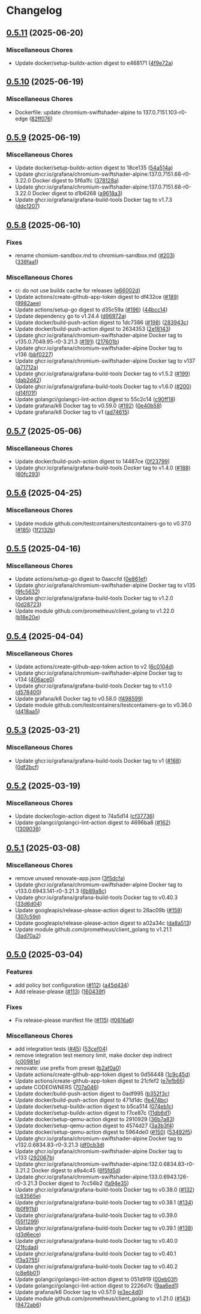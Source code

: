 # Changelog

## [0.5.11](https://github.com/grafana/crocochrome/compare/v0.5.10...v0.5.11) (2025-06-20)


### Miscellaneous Chores

* Update docker/setup-buildx-action digest to e468171 ([4f9e72a](https://github.com/grafana/crocochrome/commit/4f9e72aa47b7f409d74ef572bc8335a29caab76c))

## [0.5.10](https://github.com/grafana/crocochrome/compare/v0.5.9...v0.5.10) (2025-06-19)


### Miscellaneous Chores

* Dockerfile: update chromium-swiftshader-alpine to 137.0.7151.103-r0-edge ([82ff076](https://github.com/grafana/crocochrome/commit/82ff07608807b6b23a25e517cbe73d9d5a80bbad))

## [0.5.9](https://github.com/grafana/crocochrome/compare/v0.5.8...v0.5.9) (2025-06-19)


### Miscellaneous Chores

* Update docker/setup-buildx-action digest to 18ce135 ([54a514a](https://github.com/grafana/crocochrome/commit/54a514ad638468ee041b075d79ec932a9f97f0f4))
* Update ghcr.io/grafana/chromium-swiftshader-alpine:137.0.7151.68-r0-3.22.0 Docker digest to 5f6a1fc ([378128a](https://github.com/grafana/crocochrome/commit/378128a176d4a7b1ebd1a49bbd7a21b73964add6))
* Update ghcr.io/grafana/chromium-swiftshader-alpine:137.0.7151.68-r0-3.22.0 Docker digest to d1b6268 ([a9618a3](https://github.com/grafana/crocochrome/commit/a9618a357d4b4b5a386ddf2abeb308c635c153fd))
* Update ghcr.io/grafana/grafana-build-tools Docker tag to v1.7.3 ([ddc1207](https://github.com/grafana/crocochrome/commit/ddc1207c7039740f1b37169a5de4ebdd525f3219))

## [0.5.8](https://github.com/grafana/crocochrome/compare/v0.5.7...v0.5.8) (2025-06-10)


### Fixes

* rename chomium-sandbox.md to chromium-sandbox.md ([#203](https://github.com/grafana/crocochrome/issues/203)) ([338faa1](https://github.com/grafana/crocochrome/commit/338faa1e9aacb4e664b273e2c31d217babbf9eab))


### Miscellaneous Chores

* ci: do not use buildx cache for releases ([e66002d](https://github.com/grafana/crocochrome/commit/e66002dae2df2a9e94bcb5c97290cd96b6bcca33))
* Update actions/create-github-app-token digest to df432ce ([#189](https://github.com/grafana/crocochrome/issues/189)) ([9982aee](https://github.com/grafana/crocochrome/commit/9982aee7d74cef66a18fdbcfbf9d39c7484bfa97))
* Update actions/setup-go digest to d35c59a ([#196](https://github.com/grafana/crocochrome/issues/196)) ([44bcc14](https://github.com/grafana/crocochrome/commit/44bcc1451691ecf9dc3655584930ae6a5c13c42f))
* Update dependency go to v1.24.4 ([d96972a](https://github.com/grafana/crocochrome/commit/d96972a9afd45cf11554a0ee75530e191682944b))
* Update docker/build-push-action digest to 1dc7386 ([#198](https://github.com/grafana/crocochrome/issues/198)) ([283943c](https://github.com/grafana/crocochrome/commit/283943cf0dcb6292cc969ecf853c5d90c5e44468))
* Update docker/build-push-action digest to 2634353 ([2e18143](https://github.com/grafana/crocochrome/commit/2e18143039847a576374e7e99f67a6e4c42d37b2))
* Update ghcr.io/grafana/chromium-swiftshader-alpine Docker tag to v135.0.7049.95-r0-3.21.3 ([#191](https://github.com/grafana/crocochrome/issues/191)) ([217601b](https://github.com/grafana/crocochrome/commit/217601bcaaf9ff5688e7a0aa7f26982f626cc65b))
* Update ghcr.io/grafana/chromium-swiftshader-alpine Docker tag to v136 ([bbf0227](https://github.com/grafana/crocochrome/commit/bbf0227456ba9bd75f193afc979d5fc3d7b19c18))
* Update ghcr.io/grafana/chromium-swiftshader-alpine Docker tag to v137 ([a71712a](https://github.com/grafana/crocochrome/commit/a71712a7c92c3e4f7e26983c1ad773a56e16fa8a))
* Update ghcr.io/grafana/grafana-build-tools Docker tag to v1.5.2 ([#199](https://github.com/grafana/crocochrome/issues/199)) ([dab2d42](https://github.com/grafana/crocochrome/commit/dab2d429b5583d56a018cb1559a00785970612ab))
* Update ghcr.io/grafana/grafana-build-tools Docker tag to v1.6.0 ([#200](https://github.com/grafana/crocochrome/issues/200)) ([d14f01f](https://github.com/grafana/crocochrome/commit/d14f01f3911bcaa94a1f2f6dcbdb6b4b40c5d6c4))
* Update golangci/golangci-lint-action digest to 55c2c14 ([c90ff18](https://github.com/grafana/crocochrome/commit/c90ff18511220c3868dc90a3a52c1be5c17ab124))
* Update grafana/k6 Docker tag to v0.59.0 ([#192](https://github.com/grafana/crocochrome/issues/192)) ([0e40b58](https://github.com/grafana/crocochrome/commit/0e40b58e47e4cf4732e2b2ccc1a9ff2956072db8))
* Update grafana/k6 Docker tag to v1 ([ad74615](https://github.com/grafana/crocochrome/commit/ad74615fa4ca27d5b7bd82a21fede4d8b1c2870f))

## [0.5.7](https://github.com/grafana/crocochrome/compare/v0.5.6...v0.5.7) (2025-05-06)


### Miscellaneous Chores

* Update docker/build-push-action digest to 14487ce ([0f23799](https://github.com/grafana/crocochrome/commit/0f23799eef48c6de01a2274d019741b09d01e67d))
* Update ghcr.io/grafana/grafana-build-tools Docker tag to v1.4.0 ([#188](https://github.com/grafana/crocochrome/issues/188)) ([60fc293](https://github.com/grafana/crocochrome/commit/60fc293bafb37703ad79e62d74e3617399e62be3))

## [0.5.6](https://github.com/grafana/crocochrome/compare/v0.5.5...v0.5.6) (2025-04-25)


### Miscellaneous Chores

* Update module github.com/testcontainers/testcontainers-go to v0.37.0 ([#185](https://github.com/grafana/crocochrome/issues/185)) ([1f2132b](https://github.com/grafana/crocochrome/commit/1f2132b2b3f4f97fb22ac083995139cd3bc99dad))

## [0.5.5](https://github.com/grafana/crocochrome/compare/v0.5.4...v0.5.5) (2025-04-16)


### Miscellaneous Chores

* Update actions/setup-go digest to 0aaccfd ([0e861ef](https://github.com/grafana/crocochrome/commit/0e861ef99167fb7e8b521eadaf292f66f66f92af))
* Update ghcr.io/grafana/chromium-swiftshader-alpine Docker tag to v135 ([9fc5632](https://github.com/grafana/crocochrome/commit/9fc563261ea62cf0074f59e942aae44cda5e5dd2))
* Update ghcr.io/grafana/grafana-build-tools Docker tag to v1.2.0 ([0d28723](https://github.com/grafana/crocochrome/commit/0d2872318bbf24bb02e02e046b6571ff317e9407))
* Update module github.com/prometheus/client_golang to v1.22.0 ([b18e20e](https://github.com/grafana/crocochrome/commit/b18e20efa648806adc214ea2182ba0a7abaeb509))

## [0.5.4](https://github.com/grafana/crocochrome/compare/v0.5.3...v0.5.4) (2025-04-04)


### Miscellaneous Chores

* Update actions/create-github-app-token action to v2 ([6c0104d](https://github.com/grafana/crocochrome/commit/6c0104da8682af7092a27fbad61763c5938fc38b))
* Update ghcr.io/grafana/chromium-swiftshader-alpine Docker tag to v134 ([406ace0](https://github.com/grafana/crocochrome/commit/406ace00d6086f27b63652e97bbdc7a72f058a10))
* Update ghcr.io/grafana/grafana-build-tools Docker tag to v1.1.0 ([d578400](https://github.com/grafana/crocochrome/commit/d57840022b7159325524ba423b3e54145122d175))
* Update grafana/k6 Docker tag to v0.58.0 ([f498599](https://github.com/grafana/crocochrome/commit/f498599997ed30ba47ba050360e3853b57073f56))
* Update module github.com/testcontainers/testcontainers-go to v0.36.0 ([d418aa5](https://github.com/grafana/crocochrome/commit/d418aa58b5e740be604a521d455bf274795bf0c1))

## [0.5.3](https://github.com/grafana/crocochrome/compare/v0.5.2...v0.5.3) (2025-03-21)


### Miscellaneous Chores

* Update ghcr.io/grafana/grafana-build-tools Docker tag to v1 ([#168](https://github.com/grafana/crocochrome/issues/168)) ([0df2bcf](https://github.com/grafana/crocochrome/commit/0df2bcf893284a2f7d59d57ae5b542fb6da0fdb0))

## [0.5.2](https://github.com/grafana/crocochrome/compare/v0.5.1...v0.5.2) (2025-03-19)


### Miscellaneous Chores

* Update docker/login-action digest to 74a5d14 ([cf37736](https://github.com/grafana/crocochrome/commit/cf37736d248f59cf9ac44c155c2ebca19104c426))
* Update golangci/golangci-lint-action digest to 4696ba8 ([#162](https://github.com/grafana/crocochrome/issues/162)) ([1309038](https://github.com/grafana/crocochrome/commit/13090386747fe01f731f77b8a5925f3911268214))

## [0.5.1](https://github.com/grafana/crocochrome/compare/v0.5.0...v0.5.1) (2025-03-08)


### Miscellaneous Chores

* remove unused renovate-app.json ([3f5dcfa](https://github.com/grafana/crocochrome/commit/3f5dcfa4ac8725be0e54e61144f84f1f8012b51a))
* Update ghcr.io/grafana/chromium-swiftshader-alpine Docker tag to v133.0.6943.141-r0-3.21.3 ([6b89a8c](https://github.com/grafana/crocochrome/commit/6b89a8c38bff91967a127fc5b59fb8103717e1f4))
* Update ghcr.io/grafana/grafana-build-tools Docker tag to v0.40.3 ([33d6d04](https://github.com/grafana/crocochrome/commit/33d6d0446a1a8bce3664b221e8b60095edbdc0da))
* Update googleapis/release-please-action digest to 26ac09b ([#159](https://github.com/grafana/crocochrome/issues/159)) ([307c59d](https://github.com/grafana/crocochrome/commit/307c59db8a4c58795705cc4aa9978ba51f472f25))
* Update googleapis/release-please-action digest to a02a34c ([da8a513](https://github.com/grafana/crocochrome/commit/da8a513f353281203d6bb599dbd5c5fe00661038))
* Update module github.com/prometheus/client_golang to v1.21.1 ([3ad70a2](https://github.com/grafana/crocochrome/commit/3ad70a29203d43596cbe167b1e8aa05e95c6439a))

## [0.5.0](https://github.com/grafana/crocochrome/compare/v0.4.2...v0.5.0) (2025-03-04)


### Features

* add policy bot configuration ([#112](https://github.com/grafana/crocochrome/issues/112)) ([a45d434](https://github.com/grafana/crocochrome/commit/a45d434c5a18db176666a3e69458dc0c787179ee))
* Add release-please ([#113](https://github.com/grafana/crocochrome/issues/113)) ([160439f](https://github.com/grafana/crocochrome/commit/160439f79be70aa7370374a13597f9fe3751795f))


### Fixes

* Fix release-please manifest file ([#115](https://github.com/grafana/crocochrome/issues/115)) ([f0616a6](https://github.com/grafana/crocochrome/commit/f0616a694547587bf0525fa9a994773803d7bfbf))


### Miscellaneous Chores

* add integration tests ([#45](https://github.com/grafana/crocochrome/issues/45)) ([53cef04](https://github.com/grafana/crocochrome/commit/53cef04ac200ca4ce2797baa2a6ba2360c0cb4cd))
* remove integration test memory limit, make docker dep indirect ([c00981e](https://github.com/grafana/crocochrome/commit/c00981e03d33a2efcbb9eef19fd9d7d8e49af2c4))
* renovate: use prefix from preset ([b2af0a0](https://github.com/grafana/crocochrome/commit/b2af0a03dcde059b2db88074d7c94a5b1be6cec3))
* Update actions/create-github-app-token digest to 0d56448 ([1c9c45d](https://github.com/grafana/crocochrome/commit/1c9c45daf208acd76834535f12d7b8e5c5d7df68))
* Update actions/create-github-app-token digest to 21cfef2 ([e7efb66](https://github.com/grafana/crocochrome/commit/e7efb66ae860d25478d525ab9bc983c2a44acc9c))
* update CODEOWNERS ([707a046](https://github.com/grafana/crocochrome/commit/707a046f9212da0346f43a38d4a3d6e592457bca))
* Update docker/build-push-action digest to 0adf995 ([b352f3c](https://github.com/grafana/crocochrome/commit/b352f3c25ce2033756c347885e018f8918dbf927))
* Update docker/build-push-action digest to 471d1dc ([fe474bc](https://github.com/grafana/crocochrome/commit/fe474bc7e2e75d9867b5039a09a114eb7197db99))
* Update docker/setup-buildx-action digest to b5ca514 ([074eb1c](https://github.com/grafana/crocochrome/commit/074eb1cb5d98df7ebea53f035a9cfa09cc8fad97))
* Update docker/setup-buildx-action digest to f7ce87c ([11db6d1](https://github.com/grafana/crocochrome/commit/11db6d1c5d7845bfb093270ec6d015a39ab72fd8))
* Update docker/setup-qemu-action digest to 2910929 ([36b7a83](https://github.com/grafana/crocochrome/commit/36b7a834bcb497e8552d78d1bdfe5a00e0ae9e96))
* Update docker/setup-qemu-action digest to 4574d27 ([3a3b3f4](https://github.com/grafana/crocochrome/commit/3a3b3f4e3b6869d7a47d337441f7aff58e711ff9))
* Update docker/setup-qemu-action digest to 5964de0 ([#150](https://github.com/grafana/crocochrome/issues/150)) ([53492f5](https://github.com/grafana/crocochrome/commit/53492f5d9c81264a1f29d53dfed8b1e731f011d7))
* Update ghcr.io/grafana/chromium-swiftshader-alpine Docker tag to v132.0.6834.83-r0-3.21.3 ([df0cb3d](https://github.com/grafana/crocochrome/commit/df0cb3df39cee2b8c30ec246f64c4d0b6c36690c))
* Update ghcr.io/grafana/chromium-swiftshader-alpine Docker tag to v133 ([292067b](https://github.com/grafana/crocochrome/commit/292067b58b2f5ccbb4544005f805854cac1b5670))
* Update ghcr.io/grafana/chromium-swiftshader-alpine:132.0.6834.83-r0-3.21.2 Docker digest to a9a4c45 ([6f5fd5d](https://github.com/grafana/crocochrome/commit/6f5fd5d111362d1948bc99ecc4af7f7749e8ca53))
* Update ghcr.io/grafana/chromium-swiftshader-alpine:133.0.6943.126-r0-3.21.3 Docker digest to 7cc56b2 ([fa94e35](https://github.com/grafana/crocochrome/commit/fa94e3541e7b87626587dc50e173ce272271b893))
* Update ghcr.io/grafana/grafana-build-tools Docker tag to v0.38.0 ([#132](https://github.com/grafana/crocochrome/issues/132)) ([c83565e](https://github.com/grafana/crocochrome/commit/c83565e939a08c725d943c7e815cefc7dc401614))
* Update ghcr.io/grafana/grafana-build-tools Docker tag to v0.38.1 ([#134](https://github.com/grafana/crocochrome/issues/134)) ([b0f911d](https://github.com/grafana/crocochrome/commit/b0f911df7e14103c57ba54f36555c2302c5bcac1))
* Update ghcr.io/grafana/grafana-build-tools Docker tag to v0.39.0 ([55f1299](https://github.com/grafana/crocochrome/commit/55f129900fb9b1f74698db92741b8a841a7f3d60))
* Update ghcr.io/grafana/grafana-build-tools Docker tag to v0.39.1 ([#138](https://github.com/grafana/crocochrome/issues/138)) ([d3d6ece](https://github.com/grafana/crocochrome/commit/d3d6eced7e12e2cc8e65c985a2bcffc8b484320f))
* Update ghcr.io/grafana/grafana-build-tools Docker tag to v0.40.0 ([21fcdad](https://github.com/grafana/crocochrome/commit/21fcdadfa8a1cab4123c34425e69b41ae98646c9))
* Update ghcr.io/grafana/grafana-build-tools Docker tag to v0.40.1 ([f3a3755](https://github.com/grafana/crocochrome/commit/f3a3755f6c963de4d7bfb4bfae75df2528f06eca))
* Update ghcr.io/grafana/grafana-build-tools Docker tag to v0.40.2 ([c8e6b01](https://github.com/grafana/crocochrome/commit/c8e6b0126d57310d7cba7b2d8648d116e8d7b626))
* Update golangci/golangci-lint-action digest to 051d919 ([00eb03f](https://github.com/grafana/crocochrome/commit/00eb03fd63308aaec7a3344294e55dc06252a5d4))
* Update golangci/golangci-lint-action digest to 2226d7c ([9aa6ed1](https://github.com/grafana/crocochrome/commit/9aa6ed1b48963092f835f21f18cc0cbbca155d94))
* Update grafana/k6 Docker tag to v0.57.0 ([e3ec4d0](https://github.com/grafana/crocochrome/commit/e3ec4d0786f8a0beeedebd3d73b191cb6363e7b3))
* Update module github.com/prometheus/client_golang to v1.21.0 ([#143](https://github.com/grafana/crocochrome/issues/143)) ([9472ab6](https://github.com/grafana/crocochrome/commit/9472ab6e674aaab21bfdde8a2d1c45467a59c3ab))
